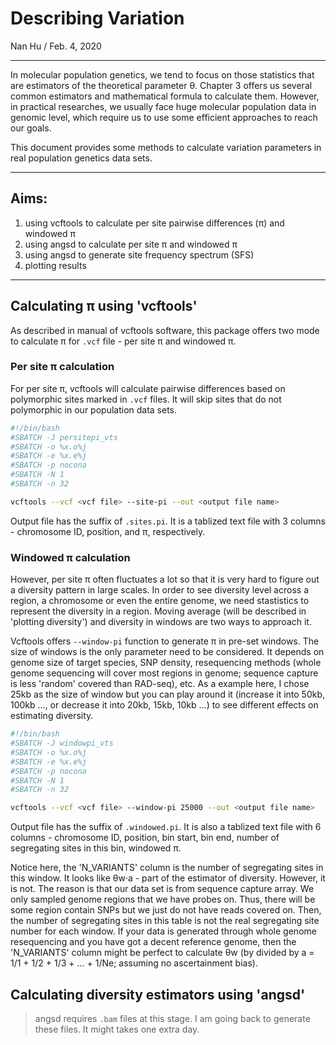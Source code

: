 # Describing Variation
Nan Hu / Feb. 4, 2020

---

In molecular population genetics, we tend to focus on those statistics that are estimators of the theoretical parameter θ. Chapter 3 offers us several common estimators and mathematical formula to calculate them. However, in practical researches, we usually face huge molecular population data in genomic level, which require us to use some efficient approaches to reach our goals.

This document provides some methods to calculate variation parameters in real population genetics data sets.

---
## Aims:
1. using vcftools to calculate per site pairwise differences (π) and windowed π
2. using angsd to calculate per site π and windowed π
3. using angsd to generate site frequency spectrum (SFS)
4. plotting results
---
## Calculating π using 'vcftools'
As described in manual of vcftools software, this package offers two mode to calculate π for `.vcf` file - per site π and windowed π.
### Per site π calculation
For per site π, vcftools will calculate pairwise differences based on polymorphic sites marked in `.vcf` files. It will skip sites that do not polymorphic in our population data sets.
```bash
#!/bin/bash
#SBATCH -J persitepi_vts
#SBATCH -o %x.o%j
#SBATCH -e %x.e%j
#SBATCH -p nocona
#SBATCH -N 1
#SBATCH -n 32

vcftools --vcf <vcf file> --site-pi --out <output file name>
```
Output file has the suffix of `.sites.pi`. It is a tablized text file with 3 columns - chromosome ID, position, and π, respectively.

### Windowed π calculation
However, per site π often fluctuates a lot so that it is very hard to figure out a diversity pattern in large scales. In order to see diversity level across a region, a chromosome or even the entire genome, we need stastistics to represent the diversity in a region. Moving average (will be described in 'plotting diversity') and diversity in windows are two ways to approach it.

Vcftools offers `--window-pi` function to generate π in pre-set windows. The size of windows is the only parameter need to be considered. It depends on genome size of target species, SNP density, resequencing methods (whole genome sequencing will cover most regions in genome; sequence capture is less 'random' covered than RAD-seq), etc. As a example here, I chose 25kb as the size of window but you can play around it (increase it into 50kb, 100kb ..., or decrease it into 20kb, 15kb, 10kb ...) to see different effects on estimating diversity.
```bash
#!/bin/bash
#SBATCH -J windowpi_vts
#SBATCH -o %x.o%j
#SBATCH -e %x.e%j
#SBATCH -p nocona
#SBATCH -N 1
#SBATCH -n 32

vcftools --vcf <vcf file> --window-pi 25000 --out <output file name>
```
Output file has the suffix of `.windowed.pi`. It is also a tablized text file with 6 columns - chromosome ID, position, bin start, bin end, number of segregating sites in this bin, windowed π. 

Notice here, the 'N_VARIANTS' column is the number of segregating sites in this window. It looks like θw·a - part of the estimator of diversity. However, it is not. The reason is that our data set is from sequence capture array. We only sampled genome regions that we have probes on. Thus, there will be some region contain SNPs but we just do not have reads covered on. Then, the number of segregating sites in this table is not the real segregating site number for each window. If your data is generated through whole genome resequencing and you have got a decent reference genome, then the 'N_VARIANTS' column might be perfect to calculate θw (by divided by a = 1/1 + 1/2 + 1/3 + ... + 1/Ne; assuming no ascertainment bias).

## Calculating diversity estimators using 'angsd'
> angsd requires `.bam` files at this stage. I am going back to generate these files. It might takes one extra day.






